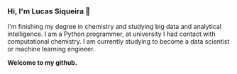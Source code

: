 ### Hi, I'm Lucas Siqueira 👋

I'm finishing my degree in chemistry and studying big data and analytical intelligence.
I am a Python programmer, at university I had contact with computational chemistry.
I am currently studying to become a data scientist or machine learning engineer.

**Welcome to my github.**